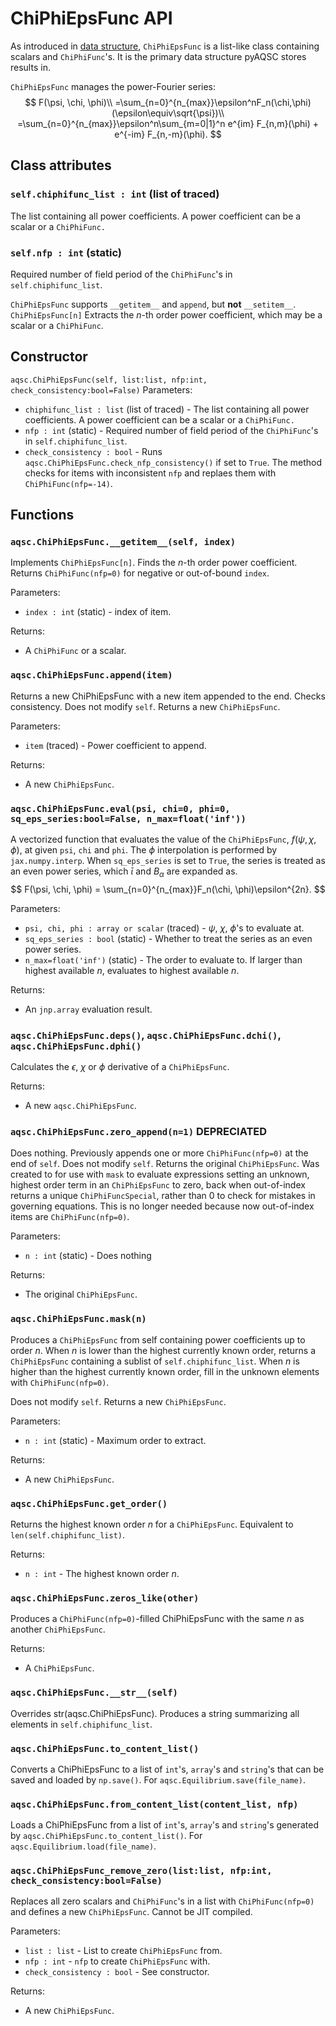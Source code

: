 # ChiPhiEpsFunc API

As introduced in [data structure](data-structure.md), `ChiPhiEpsFunc` is a list-like class containing scalars and `ChiPhiFunc`'s. It is the primary data structure pyAQSC stores results in. 

`ChiPhiEpsFunc` manages the power-Fourier series:
$$
F(\psi, \chi, \phi)\\
=\sum_{n=0}^{n_{max}}\epsilon^nF_n(\chi,\phi) (\epsilon\equiv\sqrt{\psi})\\
=\sum_{n=0}^{n_{max}}\epsilon^n\sum_{m=0|1}^n e^{im} F_{n,m}(\phi) + e^{-im} F_{n,-m}(\phi).
$$

## Class attributes
### `self.chiphifunc_list : int` (list of traced)
The list containing all power coefficients. A power coefficient can be a scalar or a `ChiPhiFunc.`
### `self.nfp : int` (static)
Required number of field period of the `ChiPhiFunc`'s in `self.chiphifunc_list`.

`ChiPhiEpsFunc` supports `__getitem__` and `append`, but **not** `__setitem__`. `ChiPhiEpsFunc[n]` Extracts the $n$-th order power coefficient, which may be a scalar or a `ChiPhiFunc`.

## Constructor
`aqsc.ChiPhiEpsFunc(self, list:list, nfp:int, check_consistency:bool=False)`
Parameters:

- `chiphifunc_list : list` (list of traced) - The list containing all power coefficients. A power coefficient can be a scalar or a `ChiPhiFunc.`
- `nfp : int` (static) - Required number of field period of the `ChiPhiFunc`'s in `self.chiphifunc_list`.
- `check_consistency : bool` - Runs `aqsc.ChiPhiEpsFunc.check_nfp_consistency()` if set to `True`. The method checks for items with inconsistent `nfp` and replaes them with `ChiPhiFunc(nfp=-14)`.

## Functions

### `aqsc.ChiPhiEpsFunc.__getitem__(self, index)`

Implements `ChiPhiEpsFunc[n]`. Finds the $n$-th order power coefficient. Returns `ChiPhiFunc(nfp=0)` for negative or out-of-bound `index`.

Parameters:

- `index : int` (static) - index of item. 

Returns:

- A `ChiPhiFunc` or a scalar.

### `aqsc.ChiPhiEpsFunc.append(item)`
Returns a new ChiPhiEpsFunc with a new item appended to the end. Checks consistency. Does not modify `self`. Returns a new `ChiPhiEpsFunc`.

Parameters:

- `item` (traced) - Power coefficient to append.

Returns: 
- A new `ChiPhiEpsFunc`.

### `aqsc.ChiPhiEpsFunc.eval(psi, chi=0, phi=0, sq_eps_series:bool=False, n_max=float('inf'))`
A vectorized function that evaluates the value of the `ChiPhiEpsFunc`, $f(\psi, \chi, \phi)$, at given `psi`, `chi` and `phi`. The $\phi$ interpolation is performed by `jax.numpy.interp`. When `sq_eps_series` is set to `True`, the series is treated as an even power series, which $\bar\iota$ and $B_\alpha$ are expanded as.
$$
F(\psi, \chi, \phi) = \sum_{n=0}^{n_{max}}F_n(\chi, \phi)\epsilon^{2n}.
$$

Parameters:

- `psi, chi, phi : array or scalar` (traced) - $\psi$, $\chi$, $\phi$'s to evaluate at.
- `sq_eps_series : bool` (static) - Whether to treat the series as an even power series.
- `n_max=float('inf')` (static) - The order to evaluate to. If larger than highest available $n$, evaluates to highest available $n$.

Returns: 
- An `jnp.array` evaluation result.

### `aqsc.ChiPhiEpsFunc.deps()`, `aqsc.ChiPhiEpsFunc.dchi()`, `aqsc.ChiPhiEpsFunc.dphi()`
Calculates the $\epsilon$, $\chi$ or $\phi$ derivative of a `ChiPhiEpsFunc`.

Returns: 
- A new `aqsc.ChiPhiEpsFunc`.

        
### `aqsc.ChiPhiEpsFunc.zero_append(n=1)` **DEPRECIATED**
Does nothing. Previously appends one or more `ChiPhiFunc(nfp=0)` at the end of `self`. Does not modify `self`. Returns the original `ChiPhiEpsFunc`. Was created to for use with `mask` to evaluate expressions setting an unknown, highest order term in an `ChiPhiEpsFunc` to zero, back when out-of-index returns a unique `ChiPhiFuncSpecial`, rather than 0 to check for mistakes in governing equations. This is no longer needed because now out-of-index items are `ChiPhiFunc(nfp=0)`.

Parameters:

- `n : int` (static) - Does nothing

Returns: 
- The original `ChiPhiEpsFunc`.


### `aqsc.ChiPhiEpsFunc.mask(n)`
Produces a `ChiPhiEpsFunc` from self containing power coefficients up to order $n$. When $n$ is lower than the highest currently known order, returns a `ChiPhiEpsFunc` containing a sublist of `self.chiphifunc_list`. When $n$ is higher than the highest currently known order, fill in the unknown elements with `ChiPhiFunc(nfp=0)`. 

Does not modify `self`. Returns a new `ChiPhiEpsFunc`.

Parameters:

- `n : int` (static) - Maximum order to extract.

Returns: 
- A new `ChiPhiEpsFunc`.

### `aqsc.ChiPhiEpsFunc.get_order()`
Returns the highest known order $n$ for a `ChiPhiEpsFunc`. Equivalent to `len(self.chiphifunc_list)`.

Returns:

- `n : int` - The highest known order $n$.

### `aqsc.ChiPhiEpsFunc.zeros_like(other)`
Produces a `ChiPhiFunc(nfp=0)`-filled ChiPhiEpsFunc with the same $n$ as another `ChiPhiEpsFunc`.

Returns:

- A `ChiPhiEpsFunc`.

### `aqsc.ChiPhiEpsFunc.__str__(self)`
Overrides str(aqsc.ChiPhiEpsFunc). Produces a string summarizing all elements in `self.chiphifunc_list`.

### `aqsc.ChiPhiEpsFunc.to_content_list()`
Converts a ChiPhiEpsFunc to a list of `int`'s, `array`'s and `string`'s that can be saved and loaded by `np.save()`. For `aqsc.Equilibrium.save(file_name)`.

### `aqsc.ChiPhiEpsFunc.from_content_list(content_list, nfp)` 
Loads a ChiPhiEpsFunc from a list of `int`'s, `array`'s and `string`'s generated by `aqsc.ChiPhiEpsFunc.to_content_list()`. For `aqsc.Equilibrium.load(file_name)`.

### `aqsc.ChiPhiEpsFunc_remove_zero(list:list, nfp:int, check_consistency:bool=False)`
Replaces all zero scalars and `ChiPhiFunc`'s in a list with `ChiPhiFunc(nfp=0)` and defines a new `ChiPhiEpsFunc`. Cannot be JIT compiled.

Parameters:

- `list : list` - List to create `ChiPhiEpsFunc` from.
- `nfp : int` - `nfp` to create `ChiPhiEpsFunc` with.
- `check_consistency : bool` - See constructor.

Returns: 
- A new `ChiPhiEpsFunc`.